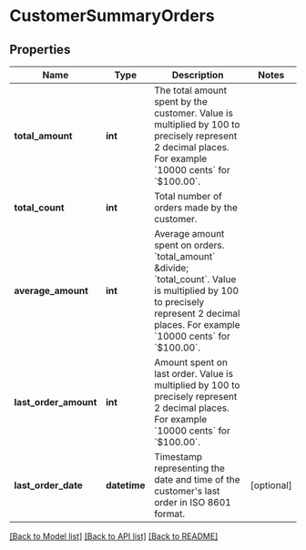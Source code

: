 # CustomerSummaryOrders


## Properties
Name | Type | Description | Notes
------------ | ------------- | ------------- | -------------
**total_amount** | **int** | The total amount spent by the customer. Value is multiplied by 100 to precisely represent 2 decimal places. For example &#x60;10000 cents&#x60; for &#x60;$100.00&#x60;. | 
**total_count** | **int** | Total number of orders made by the customer. | 
**average_amount** | **int** | Average amount spent on orders. &#x60;total_amount&#x60; &amp;divide; &#x60;total_count&#x60;. Value is multiplied by 100 to precisely represent 2 decimal places. For example &#x60;10000 cents&#x60; for &#x60;$100.00&#x60;. | 
**last_order_amount** | **int** | Amount spent on last order. Value is multiplied by 100 to precisely represent 2 decimal places. For example &#x60;10000 cents&#x60; for &#x60;$100.00&#x60;. | 
**last_order_date** | **datetime** | Timestamp representing the date and time of the customer&#39;s last order in ISO 8601 format. | [optional] 

[[Back to Model list]](../README.md#documentation-for-models) [[Back to API list]](../README.md#documentation-for-api-endpoints) [[Back to README]](../README.md)


